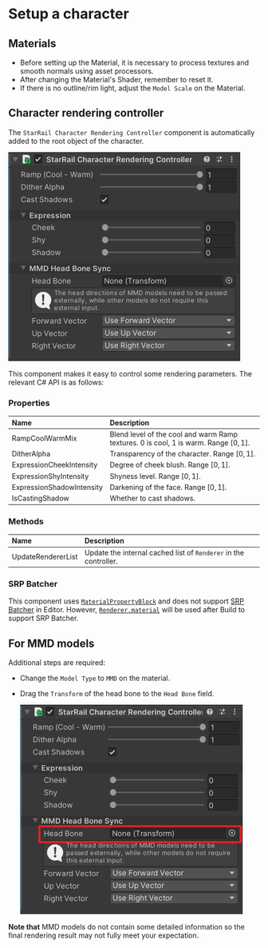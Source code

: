 # Setup a character

## Materials

- Before setting up the Material, it is necessary to process textures and smooth normals using asset processors.
- After changing the Material's Shader, remember to reset it.
- If there is no outline/rim light, adjust the `Model Scale` on the Material.

## Character rendering controller

The `StarRail Character Rendering Controller` component is automatically added to the root object of the character.

![Character rendering controller](../_img/character-rendering-controller.png)

This component makes it easy to control some rendering parameters. The relevant C# API is as follows:

### Properties

|Name|Description|
|:-|:-|
|RampCoolWarmMix|Blend level of the cool and warm Ramp textures. 0 is cool, 1 is warm. Range $[0, 1]$.|
|DitherAlpha|Transparency of the character. Range $[0, 1]$.|
|ExpressionCheekIntensity|Degree of cheek blush. Range $[0, 1]$.|
|ExpressionShyIntensity|Shyness level. Range $[0, 1]$.|
|ExpressionShadowIntensity|Darkening of the face. Range $[0, 1]$.|
|IsCastingShadow|Whether to cast shadows.|

### Methods

|Name|Description|
|:-|:-|
|UpdateRendererList|Update the internal cached list of `Renderer` in the controller.|

### SRP Batcher

This component uses [`MaterialPropertyBlock`](https://docs.unity3d.com/ScriptReference/MaterialPropertyBlock.html) and does not support [SRP Batcher](https://docs.unity3d.com/Manual/SRPBatcher.html) in Editor. However, [`Renderer.material`](https://docs.unity3d.com/ScriptReference/Renderer-material.html) will be used after Build to support SRP Batcher.

## For MMD models

Additional steps are required:

- Change the `Model Type` to `MMD` on the material.
- Drag the `Transform` of the head bone to the `Head Bone` field.

    ![Sync Head Bone](../_img/mmd-head-bone-sync.png)

**Note that** MMD models do not contain some detailed information so the final rendering result may not fully meet your expectation.
